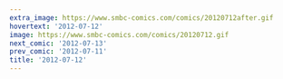 ```yaml
---
extra_image: https://www.smbc-comics.com/comics/20120712after.gif
hovertext: '2012-07-12'
image: https://www.smbc-comics.com/comics/20120712.gif
next_comic: '2012-07-13'
prev_comic: '2012-07-11'
title: '2012-07-12'
---
```


